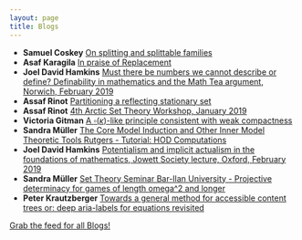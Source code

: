 ```yaml
---
layout: page
title: Blogs
---
```


* **Samuel Coskey** [On splitting and splittable families](http://scoskey.org/splitsplit)
* **Asaf Karagila** [In praise of Replacement](http://karagila.org/2019/in-praise-of-replacement/)
* **Joel David Hamkins** [Must there be numbers we cannot describe or define? Definability in mathematics and the Math Tea argument, Norwich, February 2019](http://jdh.hamkins.org/must-there-be-number-we-cannot-define-norwich-february-2019/)
* **Assaf Rinot** [Partitioning a reflecting stationary set](http://blog.assafrinot.com/?p=4559)
* **Assaf Rinot** [4th Arctic Set Theory Workshop, January 2019](http://blog.assafrinot.com/?p=4556)
* **Victoria Gitman** [A $\square(\kappa)$-like principle consistent with weak compactness](https://victoriagitman.github.io/publications/2019/02/09/square-like-principle-consistent-with-weak-compactness.html)
* **Sandra Müller** [The Core Model Induction and Other Inner Model Theoretic Tools Rutgers - Tutorial: HOD Computations](https://muellersandra.github.io/upcomingtalk/talk/invconftalk/2019/02/09/TalkCMIworkshop.html)
* **Joel David Hamkins** [Potentialism and implicit actualism in the foundations of mathematics, Jowett Society lecture, Oxford, February 2019](http://jdh.hamkins.org/potentialism-and-implicit-actualism-in-the-foundations-of-mathematics-jowett-society-oxford-february-2019/)
* **Sandra Müller** [Set Theory Seminar Bar-Ilan University - Projective determinacy for games of length omega^2 and longer](https://muellersandra.github.io/upcomingtalk/talk/invsemtalk/2019/01/25/TalkBarIlan.html)
* **Peter Krautzberger** [Towards a general method for accessible content trees or: deep aria-labels for equations revisited](https://www.peterkrautzberger.org/0209/)

[Grab the feed for all Blogs!](Blogs.xml)
